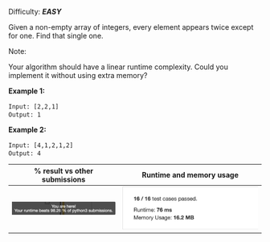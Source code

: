 Difficulty: ***EASY***

Given a non-empty array of integers, every element appears twice except for one. Find that single one.

Note:

Your algorithm should have a linear runtime complexity. Could you implement it without using extra memory?

**Example 1:**

    Input: [2,2,1]
    Output: 1

**Example 2:**

    Input: [4,1,2,1,2]
    Output: 4
    
|% result vs other submissions|Runtime and memory usage|
|:---:|:---:|
|![Result 1](img/result1.png)|![Result 2](img/result2.png)|
